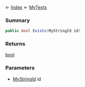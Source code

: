 ← [Index](Api-Index) ← [MyTexts](VRage.MyTexts)

### Summary

```csharp
public bool Exists(MyStringId id)
```

### Returns

[bool](https://docs.microsoft.com/en-us/dotnet/api/system.boolean?view=netframework-4.6)

### Parameters

* [MyStringId](VRage.Utils.MyStringId) id
